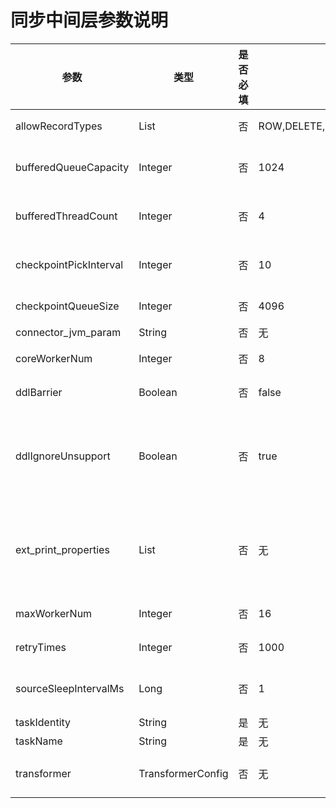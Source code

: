 # 同步中间层参数说明

|           参数           |        类型         | 是否必填 |                    默认值                     |          描述               |
|------------------------|-------------------|------|--------------------------------------------|----------------------------------|
| allowRecordTypes       | List              | 否    | ROW,DELETE,UPDATE,INSERT,HEARTBEAT,REPLACE | 允许同步的消息类型。                                        |
| bufferedQueueCapacity  | Integer           | 否    | 1024                                       | 读写中间层 Buffer 阻塞队列大小。                              |
| bufferedThreadCount    | Integer           | 否    | 4                                          | 读写中间层 Buffer 线程池大小。                               |
| checkpointPickInterval | Integer           | 否    | 10                                         | 写 Checkpoint 文件的定时间隔。单位为秒。                        |
| checkpointQueueSize    | Integer           | 否    | 4096                                       | 检查点队列长度。                                          |
| connector_jvm_param    | String            | 否    | 无                                          | JVM 参数。                                           |
| coreWorkerNum          | Integer           | 否    | 8                                          | 框架读写线程池 core 的大小。                                 |
| ddlBarrier             | Boolean           | 否    | false                                      | 是否开启 DDL 屏障。                                      |
| ddlIgnoreUnsupport     | Boolean           | 否    | true                                       | 是否过滤不支持的 DDL。当设置为 false 时，对于不支持处理或转换的 DDL，会透传到源端。 |
| ext_print_properties   | List              | 否    | 无                                          | 逗号分隔的 Property 名称。如果填写会将对应的 Meta 信息输出至 msg 日志中。   |
| maxWorkerNum           | Integer           | 否    | 16                                         | 框架读写线程数的最大值。                                      |
| retryTimes             | Integer           | 否    | 1000                                       | 消息发送失败之后的重试次数。                                    |
| sourceSleepIntervalMs  | Long              | 否    | 1                                          | 订阅 Sleep 周期。单位为毫秒。                                |
| taskIdentity           | String            | 是    | 无                                          | 任务逻辑标识。                                           |
| taskName               | String            | 是    | 无                                          | 任务名称。                                             |
| transformer            | TransformerConfig | 否    | 无                                          | 使用 SqlTransformer 的配置项。                           |
